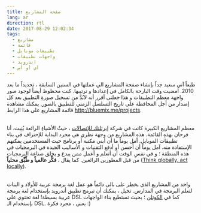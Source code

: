 ```yaml
---
title: صفحة المشاريع
lang: ar
direction: rtl
date: 2017-08-29 12:02:34
tags: 
  - مشاريع
  - قائمة
  - تطبيقات موبايل
  - واجهات تطبيقات
  - اندرويد
  - آي أو أس
---
```


طبعاً آني سعيد جداً بإنشاء صفحة المشاريع الي عملتها في السنين السابقة ، تحديداً ما بعد 2010. أمضيت وقت البارحة بالكامل في إعدادها و ترتيبها. كنت محظوظ أيضاً لوجود صور واجهة معظم التطبيقات و هذا جعلني أقرر أنه لابُدَّ من تسجيل صورةِ التطبيق بعد كل إصدار من أجل المحافظة على تاريخ التسلسل الزمني للتطبيق بالصور. يمكنك مشاهدة قائمة المشاريع على هذا الرابط http://bluemix.me/projects. <br><br>

معظم المشاريع الكبيرة كانت في شركة [إيرثلنك للإتصالات](http://earthlinktele.com) ، حيثُ الأشياءِ الرائعة بُنِيت. أنا فرحان بهذهِ القائمة. هذهِ المشاريع من وجهة نظري هي مجرد البداية للإحتراف في بناء تطبيقات الموبايل. آمل يوماً ما أن أبني مكتبة أو برنامج حيث المستخدمين يمكنهم الإستفادة منه. آمل يوماً أن أُحسن أو أدفع التقنيات و الأساليب الجيدة في البرمجيات في هذه المنطقة ؛ و في نفسِ الوقت أن أتعلم و أعمل ممن يبدع و يخلق صناعة البرمجيات من قبل المطورين الرائعين. كما يقال ، **فكِّر عالمياً و طّبِّق محلياً** ([Think globally, act locally](https://en.wikipedia.org/wiki/Think_globally,_act_locally)). <br><br>


واحد من المشاريع الذي يخطر على بالي دائماً هو عمل لغة برمجة عربية للأولاد و البنات لتعلم البرمجة في المدارس. تخيل ، يمكنك أن تبرمج تطبيق أندرويد بإستخدام لغة برمجة عربية بسيطة! لغة تحتوي على DSL كما في [الكوتلن](https://kotlinlang.org) ؛ بحيث تستطيع بناء الواجهات بإستخدام الـ DSL. يعني ، مجرد فكرة :)

